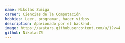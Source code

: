 ```yaml
---
name: Nikolas Zuñiga
career: Ciencias de la Computación
hobbies: Leer, programar, hacer videos
description: Apasionado por el backend.
image: https://avatars.githubusercontent.com/u/1?v=4
github: NikolasZM
--- 
```

